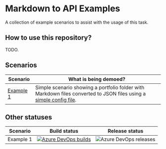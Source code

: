 # Markdown to API Examples  
A collection of example scenarios to assist with the usage of this task. 
    
## How to use this repository? 
TODO.
    
## Scenarios
| Scenario      | What is being demoed? |
|---------------|-----------------------|
| [Example 1](Example1/)     | Simple scenario showing a portfolio folder with Markdown files converted to JSON files using a [simple config file](Example1/markdown-to-api.json).         |
     
## Other statuses  
| Scenario  | Build status | Release status |
|-----------|--------------|----------------|
| Example 1 | [![Azure DevOps builds](https://img.shields.io/azure-devops/build/clydedsouza/e3d74bc0-b833-41ea-8ec1-0d74115d662a/34?logo=Azure%20Pipelines)](https://clydedsouza.visualstudio.com/Markdown%20to%20API/_build?definitionId=34&_a=summary)            | ![Azure DevOps releases](https://img.shields.io/azure-devops/release/clydedsouza/e3d74bc0-b833-41ea-8ec1-0d74115d662a/2/4?logo=Azure%20Pipelines)              |
   